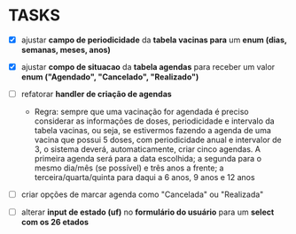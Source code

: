 # TASKS

- [x] ajustar **campo de periodicidade** da **tabela vacinas para** um **enum (dias, semanas, meses, anos)**

- [x] ajustar **compo de situacao** da **tabela agendas** para receber um valor **enum ("Agendado", "Cancelado", "Realizado")**

- [ ] refatorar **handler de criação de agendas**
    
    - Regra: sempre que uma vacinação for agendada é preciso considerar as informações de doses, periodicidade e intervalo da tabela vacinas, ou seja, se estivermos fazendo a agenda de uma vacina que possui 5 doses, com periodicidade anual e intervalor de 3, o sistema deverá, automaticamente, criar cinco agendas. A primeira agenda será para a data escolhida; a segunda para o mesmo dia/mês (se possível) e três anos a frente; a terceira/quarta/quinta para daqui a 6 anos, 9 anos e 12 anos

- [ ] criar opções de marcar agenda como "Cancelada" ou "Realizada"

- [ ] alterar **input de estado (uf)** no **formulário do usuário** para um **select com os 26 etados**
